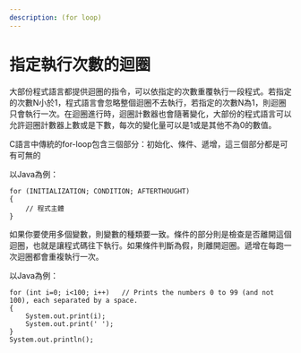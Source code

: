 ```yaml
---
description: (for loop)
---
```


# 指定執行次數的迴圈

大部份程式語言都提供迴圈的指令，可以依指定的次數重覆執行一段程式。若指定的次數N小於1，程式語言會忽略整個迴圈不去執行，若指定的次數N為1，則迴圈只會執行一次。在迴圈進行時，迴圈計數器也會隨著變化，大部份的程式語言可以允許迴圈計數器上數或是下數，每次的變化量可以是1或是其他不為0的數值。

 C語言中傳統的for-loop包含三個部分：初始化、條件、遞增，這三個部分都是可有可無的

 以Java為例：

```text
for (INITIALIZATION; CONDITION; AFTERTHOUGHT) 
{
    // 程式主體
}
```

如果你要使用多個變數，則變數的種類要一致。條件的部分則是檢查是否離開這個迴圈，也就是讓程式碼往下執行。如果條件判斷為假，則離開迴圈。遞增在每跑一次迴圈都會重複執行一次。

以Java為例：

```text
for (int i=0; i<100; i++)   // Prints the numbers 0 to 99 (and not 100), each separated by a space.
{
    System.out.print(i);
    System.out.print(' ');
}
System.out.println();
```





